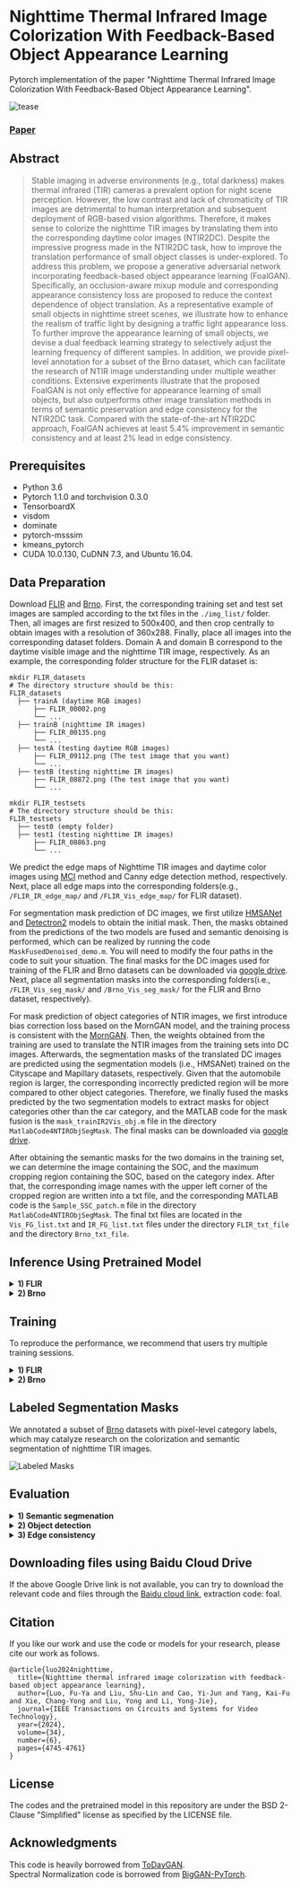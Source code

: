 # Nighttime Thermal Infrared Image Colorization With Feedback-Based Object Appearance Learning
Pytorch implementation of the paper "Nighttime Thermal Infrared Image Colorization With Feedback-Based Object Appearance Learning".

![tease](https://github.com/FuyaLuo/FoalGAN/blob/main/docs/Model.PNG)

### [Paper](https://ieeexplore.ieee.org/abstract/document/10313314)

## Abstract
>Stable imaging in adverse environments (e.g., total darkness) makes thermal infrared (TIR) cameras a prevalent option for night scene perception. However, the low contrast and lack of chromaticity of TIR images are detrimental to human interpretation and subsequent deployment of RGB-based vision algorithms. Therefore, it makes sense to colorize the nighttime TIR images by translating them into the corresponding daytime color images (NTIR2DC). Despite the impressive progress made in the NTIR2DC task, how to improve the translation performance of small object classes is under-explored. To address this problem, we propose a generative adversarial network incorporating feedback-based object appearance learning (FoalGAN). Specifically, an occlusion-aware mixup module and corresponding appearance consistency loss are proposed to reduce the context dependence of object translation. As a representative example of small objects in nighttime street scenes, we illustrate how to enhance the realism of traffic light by designing a traffic light appearance loss. To further improve the appearance learning of small objects, we devise a dual feedback learning strategy to selectively adjust the learning frequency of different samples. In addition, we provide pixel-level annotation for a subset of the Brno dataset, which can facilitate the research of NTIR image understanding under multiple weather conditions. Extensive experiments illustrate that the proposed FoalGAN is not only effective for appearance learning of small objects, but also outperforms other image translation methods in terms of semantic preservation and edge consistency for the NTIR2DC task. Compared with the state-of-the-art NTIR2DC approach, FoalGAN achieves at least 5.4% improvement in semantic consistency and at least 2% lead in edge consistency. 

## Prerequisites
* Python 3.6 
* Pytorch 1.1.0 and torchvision 0.3.0 
* TensorboardX
* visdom
* dominate
* pytorch-msssim
* kmeans_pytorch
* CUDA 10.0.130, CuDNN 7.3, and Ubuntu 16.04.

## Data Preparation 
Download [FLIR](https://www.flir.co.uk/oem/adas/adas-dataset-form/) and [Brno](https://github.com/Robotics-BUT/Brno-Urban-Dataset). First, the corresponding training set and test set images are sampled according to the txt files in the `./img_list/` folder. Then, all images are first resized to 500x400, and then crop centrally to obtain images with a resolution of 360x288. Finally, place all images into the corresponding dataset folders. Domain A and domain B correspond to the daytime visible image and the nighttime TIR image, respectively. As an example, the corresponding folder structure for the FLIR dataset is:
 ```
mkdir FLIR_datasets
# The directory structure should be this:
FLIR_datasets
   ├── trainA (daytime RGB images)
       ├── FLIR_00002.png 
       └── ...
   ├── trainB (nighttime IR images)
       ├── FLIR_00135.png
       └── ...
   ├── testA (testing daytime RGB images)
       ├── FLIR_09112.png (The test image that you want)
       └── ... 
   ├── testB (testing nighttime IR images)
       ├── FLIR_08872.png (The test image that you want)
       └── ... 

mkdir FLIR_testsets
# The directory structure should be this:
FLIR_testsets
   ├── test0 (empty folder)
   ├── test1 (testing nighttime IR images)
       ├── FLIR_08863.png
       └── ...
```

We predict the edge maps of Nighttime TIR images and daytime color images using [MCI](https://drive.google.com/file/d/1Qf2wIyzr0J8nWSuc8d6bHyO2Mxzeuamv/view?usp=sharing) method and Canny edge detection method, respectively. Next, place all edge maps into the corresponding folders(e.g., `/FLIR_IR_edge_map/` and `/FLIR_Vis_edge_map/` for FLIR dataset).

For segmentation mask prediction of DC images, we first utilize [HMSANet](https://github.com/segcv/hierarchical-multi-scale-attention) and [Detectron2](https://github.com/facebookresearch/detectron2) models to obtain the initial mask. Then, the masks obtained from the predictions of the two models are fused and semantic denoising is performed, which can be realized by running the code `MaskFusedDenoised_demo.m`. You will need to modify the four paths in the code to suit your situation. The final masks for the DC images used for training of the FLIR and Brno datasets can be downloaded via [google drive](https://drive.google.com/file/d/1WQy8UZ1OfSwTP6Kp0MxuwCtla7aIbdi5/view?usp=sharing). Next, place all segmentation masks into the corresponding folders(i.e., `/FLIR_Vis_seg_mask/` and `/Brno_Vis_seg_mask/` for the FLIR and Brno dataset, respectively).

For mask prediction of object categories of NTIR images, we first introduce bias correction loss based on the MornGAN model, and the training process is consistent with the [MornGAN](https://github.com/FuyaLuo/MornGAN). Then, the weights obtained from the training are used to translate the NTIR images from the training sets into DC images. Afterwards, the segmentation masks of the translated DC images are predicted using the segmentation models (i.e., HMSANet) trained on the Cityscape and Mapillary datasets, respectively. Given that the automobile region is larger, the corresponding incorrectly predicted region will be more compared to other object categories. Therefore, we finally fused the masks predicted by the two segmentation models to extract masks for object categories other than the car category, and the MATLAB code for the mask fusion is the `mask_trainIR2Vis_obj.m` file in the directory `MatlabCode4NTIRObjSegMask`. The final masks can be downloaded via [google drive](https://drive.google.com/file/d/1WQy8UZ1OfSwTP6Kp0MxuwCtla7aIbdi5/view?usp=sharing).

After obtaining the semantic masks for the two domains in the training set, we can determine the image containing the SOC, and the maximum cropping region containing the SOC, based on the category index. After that, the corresponding image names with the upper left corner of the cropped region are written into a txt file, and the corresponding MATLAB code is the `Sample_SSC_patch.m` file in the directory `MatlabCode4NTIRObjSegMask`. The final txt files are located in the `Vis_FG_list.txt` and `IR_FG_list.txt` files under the directory `FLIR_txt_file` and the directory `Brno_txt_file`.

## Inference Using Pretrained Model

<details>
  <summary>
    <b>1) FLIR</b>
  </summary>
  
Download and unzip the [pretrained model](https://drive.google.com/file/d/1iRrP6wvaxvSR_6u2bMDT2MuhzSAh6qyC/view?usp=sharing) and save it in `./checkpoints/FoalGAN_FLIR/`. Place the test images of the FLIR dataset in `./FLIR_testsets/test1/`. Then run the command 
```bash
python test_output_only.py --phase test --serial_test --name FoalGAN_FLIR --dataroot ./FLIR_testsets/ --n_domains 2 --which_epoch 100 --results_dir ./res_FLIR/ --loadSize 288 --net_Gen_type gen_v1 --no_flip --gpu_ids 0
```
</details>

<details>
  <summary>
    <b>2) Brno</b>
  </summary>
  
Download and unzip the [pretrained model](https://drive.google.com/file/d/1VpqevcjQ7uXw6_hAiHjdDoG13jRVyCvW/view?usp=sharing) and save it in `./checkpoints/FoalGAN_Brno/`. Place the test images of the FLIR dataset in `./Brno_testsets/test1/`. Then run the command 
```bash
python test_output_only.py --phase test --serial_test --name FoalGAN_Brno --dataroot ./Brno_testsets/ --n_domains 2 --which_epoch 160 --results_dir ./res_Brno/ --loadSize 288 --net_Gen_type gen_v1 --no_flip --gpu_ids 0
```
</details>

## Training

To reproduce the performance, we recommend that users try multiple training sessions.
<details>
  <summary>
    <b>1) FLIR</b>
  </summary>
  
  Place the corresponding images in each subfolder of the folder `./FLIR_datasets/`. Then run the command
  ```bash
  bash ./train_FLIR.sh
  ```
</details>


<details>
  <summary>
    <b>2) Brno</b>
  </summary>
  
  Place the corresponding images in each subfolder of the folder `./Brno_datasets/`. Then run the command
   ```bash
   bash ./train_Brno.sh
   ```

</details>

## Labeled Segmentation Masks
We annotated a subset of [Brno](https://drive.google.com/file/d/18giAtQdYH_lwVPj7rYEfmJ7B-ljP6_eZ/view?usp=sharing) datasets with pixel-level category labels, which may catalyze research on the colorization and semantic segmentation of nighttime TIR images.

![Labeled Masks](https://github.com/FuyaLuo/FoalGAN/blob/main/docs/Masks.PNG)

## Evaluation
<details>
  <summary>
    <b>1) Semantic segmenation</b>
  </summary>
  
   Download the code for the semantic segmentation model [HMSANet](https://github.com/segcv/hierarchical-multi-scale-attention) and then follow the instructions to install it. Next, download the pre-trained [model](https://drive.google.com/open?id=1fs-uLzXvmsISbS635eRZCc5uzQdBIZ_U) on the Cityscape dataset, and then change line 52 in the `config.py` to the path of the folder where these pre-training weights are located. After that, download the segmentation mask and code for both datasets via [google drive](https://drive.google.com/file/d/1SACn6rJm1Ry_2x-bfslA4Y52AE8N3wzE/view?usp=sharing). Put `misc.py` in folder `./utils/` and replace the original file, all other files are placed inside the directory `/semantic-segmentation-main/`. For the evaluation on FLIR dataset, run the command
   ```bash
   python -m torch.distributed.launch --nproc_per_node=1 eval_FLIR.py --dataset cityscapes --syncbn --apex --fp16 --eval_folder /Your_FLIR_Results_Path --snapshot /Your_Pretrained_Models_Path/cityscapes_ocrnet.HRNet_Mscale_outstanding-turtle.pth --dump_assets --dump_all_images --result_dir ./Your_FLIR_Mask_SavePath
   ```
   And for the evaluation on Brno dataset, run the command
   ```bash
   python -m torch.distributed.launch --nproc_per_node=1 eval_Brno.py --dataset cityscapes --syncbn --apex --fp16 --eval_folder /Your_Brno_Results_Path --snapshot /Your_Pretrained_Models_Path/cityscapes_ocrnet.HRNet_Mscale_outstanding-turtle.pth --dump_assets --dump_all_images --result_dir ./Your_Brno_Mask_SavePath
   ```
   
</details>

<details>
  <summary>
    <b>2) Object detection</b>
  </summary>
  
  Download the code for [YOLOv7](https://github.com/WongKinYiu/yolov7), then follow the instructions to install it. Next, download the YOLOv7 detection txt file we transformed from the FLIR and Brno datasets via [google drive](https://drive.google.com/file/d/1EHmVXn-t8om_74Ozi8Y_yAwAGxkV9qc5/view?usp=sharing). Once the unzip is complete, place all files in the `/yolov7-main/` folder. Note that the files `FLIR.yaml`, `FLIR_imglist.txt`, `Brno.yaml` and `Brno_imglist.txt` should be placed in the directory `/yolov7-main/data/`. Then, the translation results of FLIR and Brno should be placed inside the `/yolov7-main/FLIR_datasets/images/` and `/yolov7-main/Brno_datasets/images/` directories respectively. For the evaluation on FLIR dataset, run the command
  ```bash
  python test.py --data data/FLIR.yaml --img 640 --batch 32 --conf 0.001 --iou 0.65 --device 0 --weights pretrain_weights/yolov7.pt --name FLIR_640_val --verbose
  ```
       
</details>


<details>
  <summary>
    <b>3) Edge consistency</b>
  </summary>
  
   Please refer to the [PearlGAN](https://github.com/FuyaLuo/PearlGAN) repository.

    
</details>

## Downloading files using Baidu Cloud Drive
If the above Google Drive link is not available, you can try to download the relevant code and files through the [Baidu cloud link](https://pan.baidu.com/s/104TfWs0F_-lYjhbqk3eAGw), extraction code: foal.

## Citation
If you like our work and use the code or models for your research, please cite our work as follows.
```
@article{luo2024nighttime,
  title={Nighttime thermal infrared image colorization with feedback-based object appearance learning}, 
  author={Luo, Fu-Ya and Liu, Shu-Lin and Cao, Yi-Jun and Yang, Kai-Fu and Xie, Chang-Yong and Liu, Yong and Li, Yong-Jie},
  journal={IEEE Transactions on Circuits and Systems for Video Technology}, 
  year={2024},
  volume={34},
  number={6},
  pages={4745-4761}
}
```

## License

The codes and the pretrained model in this repository are under the BSD 2-Clause "Simplified" license as specified by the LICENSE file. 

## Acknowledgments
This code is heavily borrowed from [ToDayGAN](https://github.com/AAnoosheh/ToDayGAN).  
Spectral Normalization code is borrowed from [BigGAN-PyTorch](https://github.com/ajbrock/BigGAN-PyTorch/blob/master/layers.py).  
